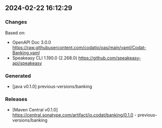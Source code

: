 

## 2024-02-22 16:12:29
### Changes
Based on:
- OpenAPI Doc 3.0.0 https://raw.githubusercontent.com/codatio/oas/main/yaml/Codat-Banking.yaml
- Speakeasy CLI 1.190.0 (2.268.0) https://github.com/speakeasy-api/speakeasy
### Generated
- [java v0.1.0] previous-versions/banking
### Releases
- [Maven Central v0.1.0] https://central.sonatype.com/artifact/io.codat/banking/0.1.0 - previous-versions/banking